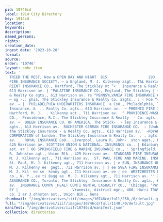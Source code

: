 ```yaml
---
pid: 10746cd
label: 1914 City Directory
key: 1914cd
location: 
keywords: 
description: 
named_persons: 
rights: 
creation_date: 
ingest_date: '2023-10-28'
format: 
source: 
order: '10746'
layout: cmhc_item
text: '                                                                                                               YOU''VE
  TRIED THE REST, Now a OPEN DAY AND NIGHT  B15                   293  ORWICH UNION
  FIRE INSURANCE SOCIETY, — a England, M. J. Kilkenny asgt., TAL Harrison av. ee )
  RIENT INSURANCE CO., Hartford, The Stickley ot “« . Insurance & Realty Co. agts.,
  613 Harrison av. | "PALATINE INSURANCE CO., England, The Stickley | ~~. Insurance
  & Realty Co agts., 613 Harrison av. rs “PENNSYLVANIA FIRE INSURANCE COo., Philadel-
  — og -.. phia, The Stickley Insurance & Realty Co. azgts., : - Foe “~ 618 Harrison
  av. — |  PHILADELPHIA UNDERWRITERS INSURANCE  a CoO., Philadelphia, The Stickley
  Insurance. &  .. Realty Co. agts., 613 Harrison av.  ~ PHOENIX FIRE INSURANCE CoO.,
  Hartford, M. J.  . Kilkenny agt., 711 Harrison av.  “ PROVIDENCE-WASHINGTON INSURANCE
  CO.,  Providence, R.I., The Stickley Insurance & Realty  - Co. agts., 613 Harrison
  av. —  QUEEN INSURANCE CO. OF AMERICA, The Stick-  - ley Insurance & Realty Co.
  agts., 613 Harrison av.  ROCHESTER GERMAN FIRE INSURANGE CO.  : (Underwriters’ Agency),
  The Stickley Insurance - & Realty Co. agts., 613 Harrison av.  -ROYAL EXCHANGE ASSURANCE
  CORPORATION of London, The Stickley Insurance & Realty Co.  . . agts., 613 Harrison
  av. _  ROYAL INSURANCE CoO., Liverpool, Laura R. John-  ston aget., Union Blk.,
  425 Harrison av. SCOTTISH UNION & NATIONAL. INSURANCE co., | Edinburgh, M. J. Kilkenny
  ast. ar | OO SPRINGFIELD FIRE & MARINE INSURANCE co., : Springfield, Mass., Laura
  R. Johnston agt., Union Blk., 425 Harrison av.  STANDARD FIRE INSURANCE Co., Hartford,
  M. J. Kilkenny agt., 711 Harrison av.  ST. PAUL FIRE AND MARINE. INSURANCE. Co.,  ,
  St. Paul, M. J. Kilkenny agt., 711 Harrison av. | e SUN, INSURANCE OFFICE, London,
  M. J. Kilkenny ee  gegt., 711 Harrison av. | | ee SVEA FIRE INSURANCE CO., Sweden,
  M. J. Kil- ee se  kenny agt., 711 Harrison av. ee | ee  WESTCHESTER FIRE INSU RANCE
  co., N. Y., ee ti Bagg ae  M. J. Kilkenny agt., 711 Harrison av. '' 2 RS  WESTERN
  ASSURANCE CO., Toronto, The Stickley  Insurance & Realty Co. agta., 61s Harrison
  av.  INSURANCE COMPA _HEALT CONTI NENTAL CASUALTY cO., ‘Chicago, ‘Peter - « noma
  EY |                         Vranesic, district mgr., 400. Harri TRAVELERS INSURANCE.
  co. I ar J ohnston ast., Union Bik., hens         '
thumbnail: "/img/derivatives/iiif/images/10746cd/full/250,/0/default.jpg"
full: "/img/derivatives/iiif/images/10746cd/full/1140,/0/default.jpg"
manifest: "/img/derivatives/iiif/10746cd/manifest.json"
collection: directories
---
```

